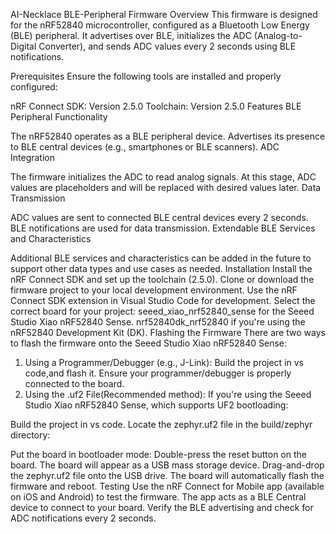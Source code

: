 
AI-Necklace BLE-Peripheral Firmware
Overview
This firmware is designed for the nRF52840 microcontroller, configured as a Bluetooth Low Energy (BLE) peripheral. It advertises over BLE, initializes the ADC (Analog-to-Digital Converter), and sends ADC values every 2 seconds using BLE notifications.

Prerequisites
Ensure the following tools are installed and properly configured:

nRF Connect SDK: Version 2.5.0
Toolchain: Version 2.5.0
Features
BLE Peripheral Functionality

The nRF52840 operates as a BLE peripheral device.
Advertises its presence to BLE central devices (e.g., smartphones or BLE scanners).
ADC Integration

The firmware initializes the ADC to read analog signals.
At this stage, ADC values are placeholders and will be replaced with desired values later.
Data Transmission

ADC values are sent to connected BLE central devices every 2 seconds.
BLE notifications are used for data transmission.
Extendable BLE Services and Characteristics

Additional BLE services and characteristics can be added in the future to support other data types and use cases as needed.
Installation
Install the nRF Connect SDK and set up the toolchain (2.5.0).
Clone or download the firmware project to your local development environment.
Use the nRF Connect SDK extension in Visual Studio Code for development.
Select the correct board for your project:
seeed_xiao_nrf52840_sense for the Seeed Studio Xiao nRF52840 Sense.
nrf52840dk_nrf52840 if you're using the nRF52840 Development Kit (DK).
Flashing the Firmware
There are two ways to flash the firmware onto the Seeed Studio Xiao nRF52840 Sense:

1. Using a Programmer/Debugger (e.g., J-Link):
Build the project in vs code,and flash it.
Ensure your programmer/debugger is properly connected to the board.
2. Using the .uf2 File(Recommended method):
If you're using the Seeed Studio Xiao nRF52840 Sense, which supports UF2 bootloading:

Build the project in vs code.
Locate the zephyr.uf2 file in the build/zephyr directory:

Put the board in bootloader mode:
Double-press the reset button on the board.
The board will appear as a USB mass storage device.
Drag-and-drop the zephyr.uf2 file onto the USB drive.
The board will automatically flash the firmware and reboot.
Testing
Use the nRF Connect for Mobile app (available on iOS and Android) to test the firmware.
The app acts as a BLE Central device to connect to your board.
Verify the BLE advertising and check for ADC notifications every 2 seconds.
